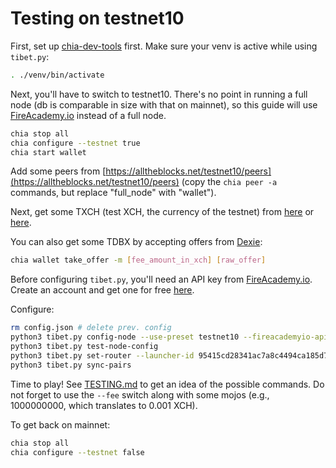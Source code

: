 # Testing on testnet10

First, set up [chia-dev-tools](https://github.com/Chia-Network/chia-dev-tools) first. Make sure your venv is active while using `tibet.py`:

```bash
. ./venv/bin/activate
```

Next, you'll have to switch to testnet10. There's no point in running a full node (db is comparable in size with that on mainnet), so this guide will use [FireAcademy.io](https://fireacademy.io) instead of a full node.

```bash
chia stop all
chia configure --testnet true
chia start wallet
```

Add some peers from [https://alltheblocks.net/testnet10/peers](https://alltheblocks.net/testnet10/peers) (copy the `chia peer -a` commands, but replace "full_node" with "wallet").

Next, get some TXCH (test XCH, the currency of the testnet) from [here](https://xchdev.com/#!faucet.md) or [here](https://testnet10-faucet.chia.net/).

You can also get some TDBX by accepting offers from [Dexie](https://testnet.dexie.space/offers/TDBX/TXCH):
```bash
chia wallet take_offer -m [fee_amount_in_xch] [raw_offer]
```

Before configuring `tibet.py`, you'll need an API key from [FireAcademy.io](https://fireacademy.io). Create an account and get one for free [here](https://dashboard.fireacademy.io/).

Configure:
```bash
rm config.json # delete prev. config
python3 tibet.py config-node --use-preset testnet10 --fireacademyio-api-key [you-api-key]
python3 tibet.py test-node-config
python3 tibet.py set-router --launcher-id 95415cd28341ac7a8c4494ca185d719ad7c25928cea5a6d74ae478820fe48f40
python3 tibet.py sync-pairs
```

Time to play! See [TESTING.md](TESTING.md) to get an idea of the possible commands. Do not forget to use the `--fee` switch along with some mojos (e.g., 1000000000, which translates to 0.001 XCH).

To get back on mainnet:
```bash
chia stop all
chia configure --testnet false
```